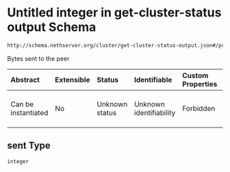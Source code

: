 # Untitled integer in get-cluster-status output Schema

```txt
http://schema.nethserver.org/cluster/get-cluster-status-output.json#/properties/nodes/items/properties/vpn/properties/sent
```

Bytes sent to the peer

| Abstract            | Extensible | Status         | Identifiable            | Custom Properties | Additional Properties | Access Restrictions | Defined In                                                                                       |
| :------------------ | :--------- | :------------- | :---------------------- | :---------------- | :-------------------- | :------------------ | :----------------------------------------------------------------------------------------------- |
| Can be instantiated | No         | Unknown status | Unknown identifiability | Forbidden         | Allowed               | none                | [get-cluster-status-output.json*](cluster/get-cluster-status-output.json "open original schema") |

## sent Type

`integer`
